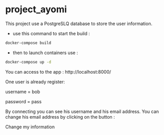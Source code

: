 # project_ayomi

This project use a PostgreSLQ database to store the user information. 

* use this command to start the build : 
```sh
docker-compose build
```
*  then to launch containers use : 
```sh
docker-compose up -d 
```

You can access to the app : http://localhost:8000/

One user is already register:

username = bob

password = pass

By connecting you can see his username and his email address.
You can change his email address by clicking on the button : 

Change my information
